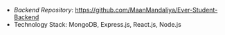 * *Backend Repository*: https://github.com/MaanMandaliya/Ever-Student-Backend
* Technology Stack: MongoDB, Express.js, React.js, Node.js
